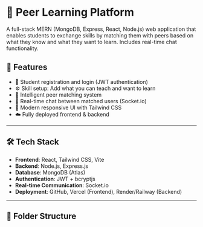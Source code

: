 # 🧠 Peer Learning Platform

A full-stack MERN (MongoDB, Express, React, Node.js) web application that enables students to exchange skills by matching them with peers based on what they know and what they want to learn. Includes real-time chat functionality.

## 🚀 Features

- 👥 Student registration and login (JWT authentication)
- ⚙️ Skill setup: Add what you can teach and want to learn
- 🔄 Intelligent peer matching system
- 💬 Real-time chat between matched users (Socket.io)
- 🎨 Modern responsive UI with Tailwind CSS
- ☁️ Fully deployed frontend & backend

---

## 🛠️ Tech Stack

- **Frontend**: React, Tailwind CSS, Vite
- **Backend**: Node.js, Express.js
- **Database**: MongoDB (Atlas)
- **Authentication**: JWT + bcryptjs
- **Real-time Communication**: Socket.io
- **Deployment**: GitHub, Vercel (Frontend), Render/Railway (Backend)

---

## 📂 Folder Structure

